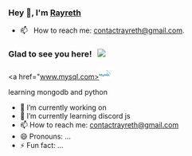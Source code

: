 ### Hey 👋, I'm [Rayreth](https://github.com/arayreth)



- 📫 &nbsp; How to reach me: contactrayreth@gmail.com.

### Glad to see you here! &nbsp; ![](https://visitor-badge.glitch.me/badge?page_id=arayreth.arayreth&style=flat-square&color=0088cc)
<a href="www.mysql.com><img height="24" src="https://github.com/devicons/devicon/blob/master/icons/mysql/mysql-plain-wordmark.svg"></a>

<p align='center'>
<a href="www.mysql.com><img height="24" src="https://github.com/devicons/devicon/blob/master/icons/mysql/mysql-plain-wordmark.svg"$></a>
</p>

learning mongodb and python

- 🔭 I’m currently working on 
- 🌱 I’m currently learning discord js
- 📫 How to reach me: contactrayreth@gmail.com
- 😄 Pronouns: ...
- ⚡ Fun fact: ...
<!--
**arayreth/arayreth** is a ✨ _special_ ✨ repository because its `README.md` (this file) appears on your GitHub profile.

Here are some ideas to get you started:

- 🔭 I’m currently working on betterShield and Moshup
- 🌱 I’m currently learning discord js
- 📫 How to reach me: ...
- 😄 Pronouns: ...
- ⚡ Fun fact: ...
-->
